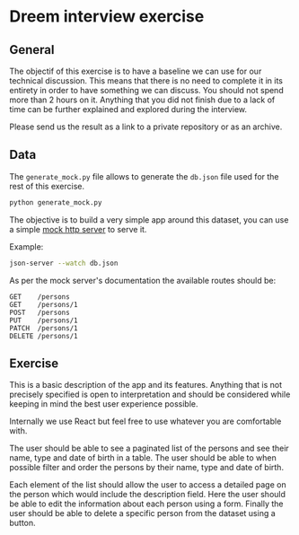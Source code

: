 # Dreem interview exercise

## General

The objectif of this exercise is to have a baseline we can use for our technical discussion. This means that there is no need to complete it in its entirety in order to have something we can discuss. You should not spend more than 2 hours on it. Anything that you did not finish due to a lack of time can be further explained and explored during the interview.

Please send us the result as a link to a private repository or as an archive.

## Data

The `generate_mock.py` file allows to generate the `db.json` file used for the rest of this exercise.

```sh
python generate_mock.py
```

The objective is to build a very simple app around this dataset, you can use a simple [mock http server](https://github.com/typicode/json-server) to serve it.

Example:

``` sh
json-server --watch db.json
```
As per the mock server's documentation the available routes should be:

```
GET    /persons
GET    /persons/1
POST   /persons
PUT    /persons/1
PATCH  /persons/1
DELETE /persons/1
```

## Exercise

This is a basic description of the app and its features. Anything that is not precisely specified is open to interpretation and should be considered while keeping in mind the best user experience possible.

Internally we use React but feel free to use whatever you are comfortable with.

The user should be able to see a paginated list of the persons and see their name, type and date of birth in a table. The user should be able to when possible filter and order the persons by their name, type and date of birth.

Each element of the list should allow the user to access a detailed page on the person which would include the description field. Here the user should be able to edit the information about each person using a form. Finally the user should be able to delete a specific person from the dataset using a button.